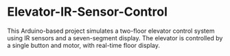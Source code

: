 # Elevator-IR-Sensor-Control
This Arduino-based project simulates a two-floor elevator control system using IR sensors and a seven-segment display. The elevator is controlled by a single button and motor, with real-time floor display.
